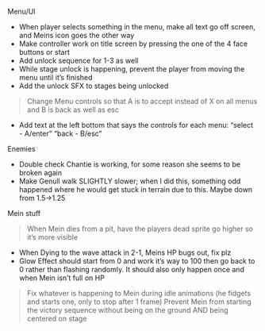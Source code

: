 Menu/UI 
* When player selects something in the menu, make all text go off screen, and Meins icon goes the other way
* Make controller work on title screen by pressing the one of the 4 face buttons or start
* Add unlock sequence for 1-3 as well
* While stage unlock is happening, prevent the player from moving the menu until it’s finished
* Add the unlock SFX to stages being unlocked
> Change Menu controls so that A is to accept instead of X on all menus and B is back as well as esc
* Add text at the left bottom that says the controls for each menu: “select - A/enter” “back - B/esc”

Enemies 
* Double check Chantie is working, for some reason she seems to be broken again
* Make Genull walk SLIGHTLY slower; when I did this, something odd happened where he would get stuck in terrain due to this. Maybe down from 1.5->1.25

Mein stuff 
> When Mein dies from a pit, have the players dead sprite go higher so it’s more visible
* When Dying to the wave attack in 2-1, Meins HP bugs out, fix plz
* Glow Effect should start from 0 and work it’s way to 100 then go back to 0 rather than flashing randomly. It should also only happen once and when Mein isn’t full on HP
> Fix whatever is happening to Mein during idle animations (he fidgets and starts one, only to stop after 1 frame)
> Prevent Mein from starting the victory sequence without being on the ground AND being centered on stage
